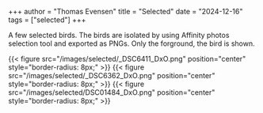 +++
author = "Thomas Evensen"
title = "Selected"
date = "2024-12-16"
tags = ["selected"]
+++

A few selected birds. The birds are isolated by using Affinity photos selection tool and exported as PNGs.
Only the forground, the bird is shown.

{{< figure src="/images/selected/_DSC6411_DxO.png" position="center" style="border-radius: 8px;" >}}
{{< figure src="/images/selected/_DSC6362_DxO.png" position="center" style="border-radius: 8px;" >}}
{{< figure src="/images/selected/DSC01484_DxO.png" position="center" style="border-radius: 8px;" >}}
